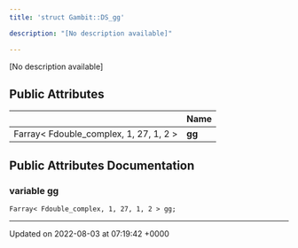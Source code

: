 ```yaml
---
title: 'struct Gambit::DS_gg'

description: "[No description available]"

---
```









[No description available]

## Public Attributes

|                | Name           |
| -------------- | -------------- |
| Farray< Fdouble_complex, 1, 27, 1, 2 > | **[gg](/documentation/code/gambit_2.2/classes/structgambit_1_1ds__gg/#variable-gg)**  |

## Public Attributes Documentation

### variable gg

```
Farray< Fdouble_complex, 1, 27, 1, 2 > gg;
```


-------------------------------

Updated on 2022-08-03 at 07:19:42 +0000